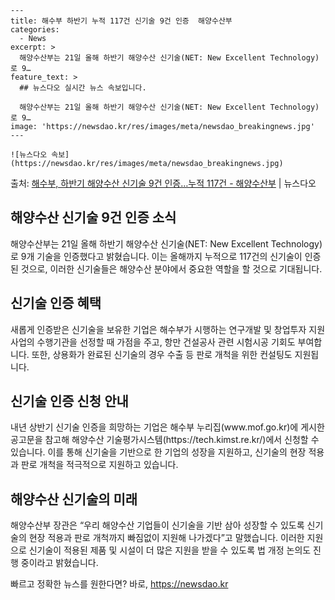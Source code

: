     ---
    title: 해수부 하반기 누적 117건 신기술 9건 인증  해양수산부
    categories:
      - News
    excerpt: >
      해양수산부는 21일 올해 하반기 해양수산 신기술(NET: New Excellent Technology)로 9…
    feature_text: >
      ## 뉴스다오 실시간 뉴스 속보입니다.
    
      해양수산부는 21일 올해 하반기 해양수산 신기술(NET: New Excellent Technology)로 9…
    image: 'https://newsdao.kr/res/images/meta/newsdao_breakingnews.jpg'
    ---
    
    ![뉴스다오 속보](https://newsdao.kr/res/images/meta/newsdao_breakingnews.jpg)

<p>출처: <a href="https://newsdao.kr/2845" rel="dofollow">해수부, 하반기 해양수산 신기술 9건 인증…누적 117건 - 해양수산부</a> | 뉴스다오</p>

<h2 data-ke-size="size26">해양수산 신기술 9건 인증 소식</h2>
<p data-ke-size="size16">해양수산부는 21일 올해 하반기 해양수산 신기술(NET: New Excellent Technology)로 9개 기술을 인증했다고 밝혔습니다. 이는 올해까지 누적으로 117건의 신기술이 인증된 것으로, 이러한 신기술들은 해양수산 분야에서 중요한 역할을 할 것으로 기대됩니다.</p>

<h2 data-ke-size="size24">신기술 인증 혜택</h2>
<p data-ke-size="size16">새롭게 인증받은 신기술을 보유한 기업은 해수부가 시행하는 연구개발 및 창업투자 지원사업의 수행기관을 선정할 때 가점을 주고, 항만 건설공사 관련 시험시공 기회도 부여합니다. 또한, 상용화가 완료된 신기술의 경우 수출 등 판로 개척을 위한 컨설팅도 지원됩니다.</p>

<h2 data-ke-size="size24">신기술 인증 신청 안내</h2>
<p data-ke-size="size16">내년 상반기 신기술 인증을 희망하는 기업은 해수부 누리집(www.mof.go.kr)에 게시한 공고문을 참고해 해양수산 기술평가시스템(https://tech.kimst.re.kr/)에서 신청할 수 있습니다. 이를 통해 신기술을 기반으로 한 기업의 성장을 지원하고, 신기술의 현장 적용과 판로 개척을 적극적으로 지원하고 있습니다.</p>

<h2 data-ke-size="size24">해양수산 신기술의 미래</h2>
<p data-ke-size="size16">해양수산부 장관은 “우리 해양수산 기업들이 신기술을 기반 삼아 성장할 수 있도록 신기술의 현장 적용과 판로 개척까지 빠짐없이 지원해 나가겠다”고 말했습니다. 이러한 지원으로 신기술이 적용된 제품 및 시설이 더 많은 지원을 받을 수 있도록 법 개정 논의도 진행 중이라고 밝혔습니다.</p> 

빠르고 정확한 뉴스를 원한다면? 바로, <a href="https://newsdao.kr" rel="dofollow">https://newsdao.kr</a>


    
